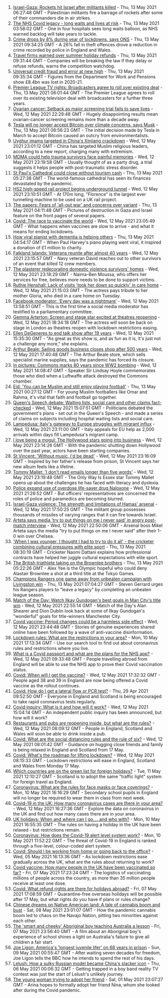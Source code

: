 1. [Israel-Gaza: Rockets hit Israel after militants killed](https://www.bbc.co.uk/news/world-middle-east-57094737) - Thu, 13 May 2021 06:27:48 GMT - Palestinian militants fire a barrage of rockets after some of their commanders die in air strikes.
2. [The NHS Covid legacy - long waits and lives at risk](https://www.bbc.co.uk/news/health-57092797) - Thu, 13 May 2021 03:58:02 GMT - One in four hospitals sees long waits balloon, as NHS warned backlog will take years to tackle.
3. [Crime drops by 8% during year of lockdowns, says ONS](https://www.bbc.co.uk/news/uk-57098807) - Thu, 13 May 2021 09:34:25 GMT - A 26% fall in theft offences drove a reduction in crime recorded by police in England and Wales.
4. [Travel firms warned over summer holiday refunds](https://www.bbc.co.uk/news/business-57097568) - Thu, 13 May 2021 09:31:44 GMT - Companies will be breaking the law if they delay or refuse refunds, warns the competition watchdog.
5. [Universal credit fraud and error at new high](https://www.bbc.co.uk/news/uk-57091551) - Thu, 13 May 2021 09:35:34 GMT - Figures from the Department for Work and Pensions show £8.4bn was lost in 2020-21.
6. [Premier League TV rights: Broadcasters agree to roll over existing deal](https://www.bbc.co.uk/sport/football/57098432) - Thu, 13 May 2021 08:01:44 GMT - The Premier League agrees to roll over its existing television deal with broadcasters for a further three years.
7. [Ovarian cancer: Setback as major screening trial fails to save lives](https://www.bbc.co.uk/news/health-57087477) - Wed, 12 May 2021 22:29:48 GMT - Hugely disappointing results mean ovarian-cancer screening remains more than a decade away.
8. [Tesla will no longer accept Bitcoin over climate concerns, says Musk](https://www.bbc.co.uk/news/business-57096305) - Thu, 13 May 2021 08:56:23 GMT - The initial decision made by Tesla in March to accept Bitcoin caused an outcry from environmentalists.
9. [Uyghur imams targeted in China's Xinjiang crackdown](https://www.bbc.co.uk/news/world-asia-china-56986057) - Wed, 12 May 2021 23:01:12 GMT - China has targeted Muslim religious leaders, according to a new report, charging many with extremism.
10. [MDMA could help trauma survivors face painful memories](https://www.bbc.co.uk/news/health-56997013) - Wed, 12 May 2021 23:19:58 GMT - Usually thought of as a party drug, a trial suggests it helps people with post-traumatic stress disorder.
11. [St Paul's Cathedral could close without tourism cash](https://www.bbc.co.uk/news/uk-england-london-56997142) - Thu, 13 May 2021 05:27:38 GMT - The world-famous cathedral has seen its finances devastated by the pandemic.
12. [HS2 high-speed rail project begins underground tunnel](https://www.bbc.co.uk/news/uk-57093884) - Wed, 12 May 2021 23:10:51 GMT - At 170m long, "Florence" is the largest ever tunnelling machine to be used on a UK rail project.
13. [The papers: Fears of 'all-out war' and concerns over variant](https://www.bbc.co.uk/news/blogs-the-papers-57095446) - Thu, 13 May 2021 04:11:48 GMT - Pictures of destruction in Gaza and Israel feature on the front pages of several papers.
14. [Covid: The race to vaccinate the world](https://www.bbc.co.uk/news/world-us-canada-57091041) - Wed, 12 May 2021 23:05:49 GMT - What happens when vaccines are slow to arrive - and what it means for ending lockdowns.
15. [How viral pianist with dementia is helping others](https://www.bbc.co.uk/news/uk-57094576) - Thu, 13 May 2021 04:54:17 GMT - When Paul Harvey's piano playing went viral, it inspired a donation of £1 million to charity.
16. [Falkland Islands: Veterans reunite after almost 40 years](https://www.bbc.co.uk/news/stories-57075711) - Wed, 12 May 2021 23:15:57 GMT - Navy veteran David reaches out to other survivors of an event that killed 12 crew members.
17. [The plasterer redecorating domestic violence survivors' homes](https://www.bbc.co.uk/news/uk-england-derbyshire-57087787) - Wed, 12 May 2021 23:18:29 GMT - Naima-Ben Moussa, who offers her services for free, believes more needs to be done to support victims.
18. [Ruthie Henshall: Lack of visits 'took her down so quickly' in care home](https://www.bbc.co.uk/news/uk-57095396) - Wed, 12 May 2021 21:15:03 GMT - The actress pays tribute to her mother Gloria, who died in a care home on Tuesday.
19. [Facebook moderator: ‘Every day was a nightmare’](https://www.bbc.co.uk/news/technology-57088382) - Wed, 12 May 2021 13:58:51 GMT - This is the first time a social media moderator has testified to a parliamentary committee.
20. [Gemma Arterton: Screen and stage star excited at theatres reopening](https://www.bbc.co.uk/news/entertainment-arts-57093277) - Wed, 12 May 2021 18:34:18 GMT - The actress will soon be back on stage in London as theatres reopen with lockdown restrictions easing.
21. [Ellen DeGeneres to end talk show after 19 years](https://www.bbc.co.uk/news/entertainment-arts-57091501) - Wed, 12 May 2021 15:35:30 GMT - "As great as this show is, and as fun as it is, it's just not a challenge any more," she explains.
22. [Arthur Beale: Sailing goods business closes shop after 500 years](https://www.bbc.co.uk/news/uk-england-london-57085944) - Wed, 12 May 2021 17:40:48 GMT - The Arthur Beale store, which sells specialist marine supplies, says the pandemic has forced its closure.
23. [In pictures: Commons marks 80 years since WW2 bombing](https://www.bbc.co.uk/news/uk-politics-57088372) - Wed, 12 May 2021 14:08:47 GMT - Speaker Sir Lindsay Hoyle commemorates those who died when a Luftwaffe attack destroyed the Commons chamber.
24. [Eid: 'You can be Muslim and still enjoy playing football'](https://www.bbc.co.uk/news/newsbeat-57056933) - Thu, 13 May 2021 00:27:12 GMT - For young Muslim footballers like Omar and Rahma, it's vital that faith and football go together.
25. [Queen's Speech debate: Waiting lists, social care and other claims fact-checked](https://www.bbc.co.uk/news/57076024) - Wed, 12 May 2021 15:07:51 GMT - Politicians debated the government's plans - set out in the Queen's Speech - and made a series of claims on subjects including hospital waiting lists and social care.
26. [Lampedusa: Italy's gateway to Europe struggles with migrant influx](https://www.bbc.co.uk/news/world-europe-57087818) - Wed, 12 May 2021 23:11:00 GMT - Italy appeals for EU help as 2,000 arrivals within days fill Lampedusa's migrant camp.
27. [I love being a mogul: The Hollywood stars going into business](https://www.bbc.co.uk/news/business-57069474) - Wed, 12 May 2021 23:14:26 GMT - With the pandemic shutting down Hollywood over the past year, actors have been starting companies.
28. [St Vincent: 'Without music, I'd be dead'](https://www.bbc.co.uk/news/entertainment-arts-57026926) - Wed, 12 May 2021 23:16:09 GMT - Inspired by her father's release from prison, St Vincent says her new album feels like a lifeline.
29. [Tommy Mallet: 'I don't read emails longer than five words'](https://www.bbc.co.uk/news/education-57074195) - Wed, 12 May 2021 23:19:48 GMT - The Only Way Is Essex star Tommy Mallet opens up about the challenges he has faced with literacy and dyslexia.
30. [Police expand use of overdose life-saver drug Naloxone](https://www.bbc.co.uk/news/uk-57094536) - Wed, 12 May 2021 21:26:52 GMT - But officers' representatives are concerned the roles of police and paramedics are becoming blurred.
31. [Israel-Gaza violence: The strength and limitations of Hamas' arsenal](https://www.bbc.co.uk/news/world-middle-east-57092245) - Wed, 12 May 2021 17:50:25 GMT - The militant group possesses thousands of missiles of varying ranges that it can fire towards Israel.
32. [Arteta says media 'try to put things on me I never said' in angry post-match interview](https://www.bbc.co.uk/sport/football/57095927) - Wed, 12 May 2021 22:50:06 GMT - Arsenal boss Mikel Arteta says the media "try to put things on me I never said" after their 1-0 win over Chelsea.
33. ['When I was younger, I thought I had to try to do it all' - the cricketer combining cultural pressures with elite sport](https://www.bbc.co.uk/sport/cricket/57086790) - Thu, 13 May 2021 08:30:19 GMT - Cricketer Naomi Dattani explains how professional contracts have helped her juggle cultural expectations with elite sport.
34. [The British triathlete taking on the Brownlee brothers](https://www.bbc.co.uk/sport/triathlon/57051888) - Thu, 13 May 2021 05:22:26 GMT - Alex Yee is the Olympic hopeful who could deny Alastair Brownlee a shot at a third title at the Tokyo Games.
35. [Champions Rangers one game away from unbeaten campaign with Livingston win](https://www.bbc.co.uk/sport/football/56990121) - Thu, 13 May 2021 07:04:27 GMT - Steven Gerrard urges his Rangers players to "leave a legacy" by completing an unbeaten league season.
36. [Match of the Day: Watch Ilkay Gundogan's best goals in Man City's title win](https://www.bbc.co.uk/sport/av/football/57095623) - Wed, 12 May 2021 22:55:14 GMT - Match of the Day's Alan Shearer and Dion Dublin look back at some of Ilkay Gundogan's "wonderful" goals for title-winners Manchester City.
37. [Covid vaccine: Period changes could be a harmless side effect](https://www.bbc.co.uk/news/health-56901353) - Wed, 12 May 2021 23:44:48 GMT - Stories of genuine experiences shared online have been followed by a wave of anti-vaccine disinformation.
38. [Lockdown rules: What are the restrictions in your area?](https://www.bbc.co.uk/news/uk-54373904) - Mon, 10 May 2021 17:13:34 GMT - Use our search tool to find out about coronavirus rules and restrictions where you live.
39. [What is a Covid passport and what are the plans for the NHS app?](https://www.bbc.co.uk/news/explainers-55718553) - Wed, 12 May 2021 09:33:48 GMT - People travelling abroad from England will be able to use the NHS app to prove their Covid vaccination status.
40. [Covid: When will I get the vaccine?](https://www.bbc.co.uk/news/health-55045639) - Wed, 12 May 2021 17:32:32 GMT - People aged 38 and 39 in England are now being offered a Covid vaccine as the rollout continues.
41. [Covid: How do I get a lateral flow or PCR test?](https://www.bbc.co.uk/news/health-51943612) - Thu, 29 Apr 2021 09:52:50 GMT - Everyone in England and Scotland is being encouraged to take rapid coronavirus tests regularly.
42. [Covid inquiry: What is it and how will it work?](https://www.bbc.co.uk/news/explainers-57085964) - Wed, 12 May 2021 15:04:14 GMT - An independent public inquiry has been announced, but how will it work?
43. [Restaurants and pubs are reopening inside, but what are the rules?](https://www.bbc.co.uk/news/business-52977388) - Wed, 12 May 2021 08:09:12 GMT - People in England, Scotland and Wales will soon be able to drink inside a pub.
44. [Covid: What are the social distancing rules and the rule of six?](https://www.bbc.co.uk/news/uk-51506729) - Wed, 12 May 2021 08:01:42 GMT - Guidance on hugging close friends and family is being relaxed in England and Scotland from 17 May.
45. [Covid: What's the roadmap for lifting lockdown?](https://www.bbc.co.uk/news/explainers-52530518) - Wed, 12 May 2021 08:15:33 GMT - Lockdown restrictions will ease in England, Scotland and Wales from Monday 17 May.
46. [Which countries are on the green list for foreign holidays?](https://www.bbc.co.uk/news/explainers-52544307) - Tue, 11 May 2021 12:10:27 GMT - Scotland is to adopt the same "traffic light" system for foreign travel as England.
47. [Coronavirus: What are the rules for face masks or face coverings?](https://www.bbc.co.uk/news/health-51205344) - Mon, 10 May 2021 16:16:29 GMT - Secondary school pupils in England will no longer be required to wear them in class from next week.
48. [Covid-19 in the UK: How many coronavirus cases are there in your area?](https://www.bbc.co.uk/news/uk-51768274) - Wed, 12 May 2021 16:27:36 GMT - Explore the data on coronavirus in the UK and find out how many cases there are in your area.
49. [UK holidays: When and where can I go.... and who with?](https://www.bbc.co.uk/news/explainers-52646738) - Mon, 10 May 2021 16:55:35 GMT - The rules on having a holiday in the UK have been relaxed - but restrictions remain.
50. [Coronavirus: How does the Covid-19 alert level system work?](https://www.bbc.co.uk/news/explainers-52634739) - Mon, 10 May 2021 11:52:22 GMT - The threat of Covid-19 in England is ranked through a five-level, colour-coded alert system.
51. [Covid: Should I be working from home or going back to the office?](https://www.bbc.co.uk/news/business-52567567) - Wed, 05 May 2021 16:13:36 GMT - As lockdown restrictions ease gradually across the UK, what are the rules about returning to work?
52. [Covid vaccine: How many people in the UK have been vaccinated so far?](https://www.bbc.co.uk/news/health-55274833) - Fri, 07 May 2021 17:23:24 GMT - The logistics of vaccinating millions of people across the country, as more than 35 million people receive at least one dose.
53. [Covid: What refund rights are there for holidays abroad?](https://www.bbc.co.uk/news/business-51615412) - Fri, 07 May 2021 17:08:59 GMT - Quarantine-free overseas holidays will be possible after 17 May, but what rights do you have if plans or rules change?
54. [Chinese dreams on Native American land: A tale of cannabis boom and bust](https://www.bbc.co.uk/news/world-us-canada-56835897) - Sat, 08 May 2021 23:01:07 GMT - How the pandemic cannabis boom led to chaos on the Navajo Nation, pitting two minorities against each other.
55. [The 'smart and cheeky' Aboriginal boy teaching Australia a lesson](https://www.bbc.co.uk/news/stories-56544429) - Fri, 07 May 2021 23:56:40 GMT - A film about an Aboriginal boy's experience of school shines a light on Australia's failure to give all children a fair start.
56. [Joe Ligon: America's 'longest juvenile lifer' on 68 years in prison](https://www.bbc.co.uk/news/world-us-canada-57022924) - Sun, 09 May 2021 00:55:47 GMT - After waiting seven decades for freedom, Joe Ligon tells the BBC how he intends to spend the rest of his days.
57. [Lelush: How a sulky Russian model became China's slacker icon](https://www.bbc.co.uk/news/world-asia-china-56967923) - Thu, 06 May 2021 00:06:32 GMT - Getting trapped in a boy band reality TV contest was just the start of Lelush's unlikely journey.
58. [The young woman trying to adopt her friend](https://www.bbc.co.uk/news/world-europe-56919234) - Sat, 01 May 2021 23:07:27 GMT - Arina hopes to formally adopt her friend Nina, whom she looked after during the Covid pandemic.
